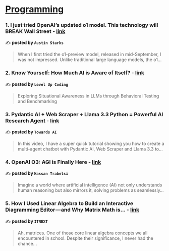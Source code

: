 
<h1><a href=https://medium.com/tag/programming/recommended target="_blank" rel="noopener noreferrer">Programming</a></h1>
<h3>1. I just tried OpenAI’s updated o1 model. This technology will BREAK Wall Street - <a href="https://medium.com/@austin-starks/i-just-tried-openais-updated-o1-model-this-technology-will-break-wall-street-5f99bcdac976" target="_blank" rel="noopener noreferrer">link</a></h3>

✍️ **posted by `Austin Starks`**

<blockquote>When I first tried the o1-preview model, released in mid-September, I was not impressed. Unlike traditional large language models, the o1…</blockquote>

<h3>2. Know Yourself: How Much AI is Aware of Itself? - <a href="https://medium.com/gitconnected/know-yourself-how-much-ai-is-aware-of-itself-22c1266a6b1d" target="_blank" rel="noopener noreferrer">link</a></h3>

✍️ **posted by `Level Up Coding`**

<blockquote>Exploring Situational Awareness in LLMs through Behavioral Testing and Benchmarking</blockquote>

<h3>3. Pydantic AI + Web Scraper + Llama 3.3 Python = Powerful AI Research Agent - <a href="https://medium.com/towards-artificial-intelligence/pydantic-ai-web-scraper-llama-3-3-python-powerful-ai-research-agent-6d634a9565fe" target="_blank" rel="noopener noreferrer">link</a></h3>

✍️ **posted by `Towards AI`**

<blockquote>In this video, I have a super quick tutorial showing you how to create a multi-agent chatbot with Pydantic AI, Web Scraper and Llama 3.3 to…</blockquote>

<h3>4. OpenAI O3: AGI is Finally Here - <a href="https://medium.com/@hassan.trabelsi/openai-o3-the-agi-is-finally-here-d5951b995682" target="_blank" rel="noopener noreferrer">link</a></h3>

✍️ **posted by `Hassan Trabelsi`**

<blockquote>Imagine a world where artificial intelligence (AI) not only understands human reasoning but also mirrors it, solving problems as seamlessly…</blockquote>

<h3>5. How I Used Linear Algebra to Build an Interactive Diagramming Editor — and Why Matrix Math is… - <a href="https://medium.com/itnext/how-i-used-linear-algebra-to-build-an-interactive-diagramming-editor-and-why-matrix-math-is-d5bd552f2e8d" target="_blank" rel="noopener noreferrer">link</a></h3>

✍️ **posted by `ITNEXT`**

<blockquote>Ah, matrices. One of those core linear algebra concepts we all encountered in school. Despite their significance, I never had the chance…</blockquote>

